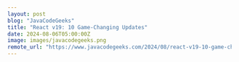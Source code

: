 ```yaml
---
layout: post
blog: "JavaCodeGeeks"
title: "React v19: 10 Game-Changing Updates"
date: 2024-08-06T05:00:00Z
image: images/javacodegeeks.png
remote_url: "https://www.javacodegeeks.com/2024/08/react-v19-10-game-changing-updates.html"
---
```


